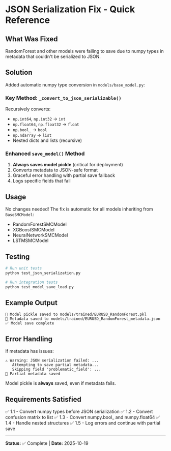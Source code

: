 # JSON Serialization Fix - Quick Reference

## What Was Fixed
RandomForest and other models were failing to save due to numpy types in metadata that couldn't be serialized to JSON.

## Solution
Added automatic numpy type conversion in `models/base_model.py`:

### Key Method: `_convert_to_json_serializable()`
Recursively converts:
- `np.int64`, `np.int32` → `int`
- `np.float64`, `np.float32` → `float`
- `np.bool_` → `bool`
- `np.ndarray` → `list`
- Nested dicts and lists (recursive)

### Enhanced `save_model()` Method
1. **Always saves model pickle** (critical for deployment)
2. Converts metadata to JSON-safe format
3. Graceful error handling with partial save fallback
4. Logs specific fields that fail

## Usage
No changes needed! The fix is automatic for all models inheriting from `BaseSMCModel`:
- RandomForestSMCModel
- XGBoostSMCModel
- NeuralNetworkSMCModel
- LSTMSMCModel

## Testing
```bash
# Run unit tests
python test_json_serialization.py

# Run integration tests
python test_model_save_load.py
```

## Example Output
```
💾 Model pickle saved to models/trained/EURUSD_RandomForest.pkl
💾 Metadata saved to models/trained/EURUSD_RandomForest_metadata.json
✅ Model save complete
```

## Error Handling
If metadata has issues:
```
⚠️ Warning: JSON serialization failed: ...
   Attempting to save partial metadata...
   Skipping field 'problematic_field': ...
💾 Partial metadata saved
```

Model pickle is **always** saved, even if metadata fails.

## Requirements Satisfied
✅ 1.1 - Convert numpy types before JSON serialization
✅ 1.2 - Convert confusion matrix to list
✅ 1.3 - Convert numpy.bool_ and numpy.float64
✅ 1.4 - Handle nested structures
✅ 1.5 - Log errors and continue with partial save

---
**Status:** ✅ Complete | **Date:** 2025-10-19
